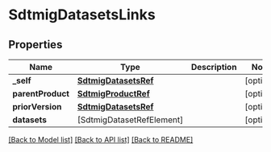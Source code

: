 # SdtmigDatasetsLinks

## Properties
Name | Type | Description | Notes
------------ | ------------- | ------------- | -------------
**_self** | [**SdtmigDatasetsRef**](SdtmigDatasetsRef.md) |  | [optional] 
**parentProduct** | [**SdtmigProductRef**](SdtmigProductRef.md) |  | [optional] 
**priorVersion** | [**SdtmigDatasetsRef**](SdtmigDatasetsRef.md) |  | [optional] 
**datasets** | [SdtmigDatasetRefElement] |  | [optional] 

[[Back to Model list]](../README.md#documentation-for-models) [[Back to API list]](../README.md#documentation-for-api-endpoints) [[Back to README]](../README.md)


